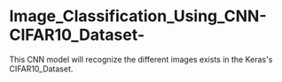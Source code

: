 # Image_Classification_Using_CNN-CIFAR10_Dataset-
This CNN model will recognize the different images exists in the Keras's CIFAR10_Dataset.
